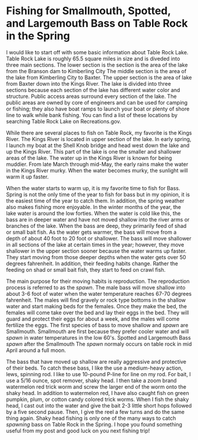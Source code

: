 # Fishing for Smallmouth, Spotted, and Largemouth Bass on Table Rock in the Spring

I would like to start off with some basic information about Table Rock Lake. Table Rock Lake is roughly 65.5 square miles in size and is diveded into three main sections. The lower section is the section is the area of the lake from the Branson dam to Kimberling City The middle section is the area of the lake from Kimberling City to Baxter. The upper section is the area of lake from Baxter down into the Kings River. The lake is divided into three sections because each section of the lake has different water color and structure. Public access areas surround every section of the lake. The public areas are owned by core of engineers and can be used for camping or fishing; they also have boat ramps to launch your boat or plenty of shore line to walk while bank fishing. You can find a list of these locations by searching Table Rock Lake on Recreations.gov. 

While there are several places to fish on Table Rock, my favorite is the Kings River. The Kings River is located in upper section of the lake. In early spring, I launch my boat at the Shell Knob bridge and head west down the lake and up the Kings River. This part of the lake is one the smaller and shallower areas of the lake. The water up in the Kings River is known for being muddier. From late March through mid-May, the early rains make the water in the Kings River murky. When the water becomes murky, the sunlight will warm it up  faster.

When the water starts to warm up, it is my favorite time to fish for Bass. Spring is not the only time of the year to fish for bass but in my opinion, it is the easiest time of the year to catch them. In addition, the spring weather also makes fishing more enjoyable. In the winter months of the year, the lake water is around the low forties. When the water is cold like this, the bass are in deeper water and have not moved shallow into the river arms or branches of the lake. When the bass are deep, they primarily feed of shad or small bait fish. As the water gets warmer, the bass will move from a depth of about 40 foot to 20 foot or shallower. The bass will move shallower in all sections of the lake at certain times in the year; however, they move shallower in the upper section sooner because the water warms up faster. They start moving from those deeper depths when the water gets over 50 degrees fahrenheit. In addition, their feeding habits change. Rather the feeding on shad or small bait fish, they start to feed on crawl fish. 

The main purpose for their moving habits is reproduction. The reproduction process is referred to as the *spawn*. The male bass will move shallow into about 3-6 foot of water when the water temperature reaches 67-70 degrees fahrenheit. The males will find gravely or rock type bottoms in the shallow water and start making beds for the females. Once they make the bed, the females will come take over the bed and lay their eggs in the bed. They will guard and protect their eggs for about a week, and the males will come fertilize the eggs. The first species of bass to move shallow and *spawn* are Smallmouth. Smallmouth are first because they prefer cooler water and will *spawn* in water temperatures in the low 60's. Spotted and Largemouth Bass *spawn* after the Smallmouth The *spawn* normaly occurs on table rock in mid April around a full moon.

The bass that have moved up shallow are really aggressive and protective of their beds. To catch these bass, I like the use a medium-heavy action, lews, spinning rod. I like to use 10-pound P-line for line on my rod. For bait, I use a 5/16 ounce, spot remover, shaky head. I then take a zoom brand watermelon red trick worm and screw the larger end of the worm onto the shaky head. In addition to watermelon red, I have also caught fish on green pumpkin, plum, or cotton candy colored trick worms. When I fish the shaky head, I cast out into the water and give the bait 2-3 little short hops followed by a five second pause. Then, I give the reel a few turns and do the same thing again. Shaky head fishing is only one of the many ways to catch *spawning* bass on Table Rock in the Spring. I hope you found something useful from my post and good luck on you next fishing trip!

